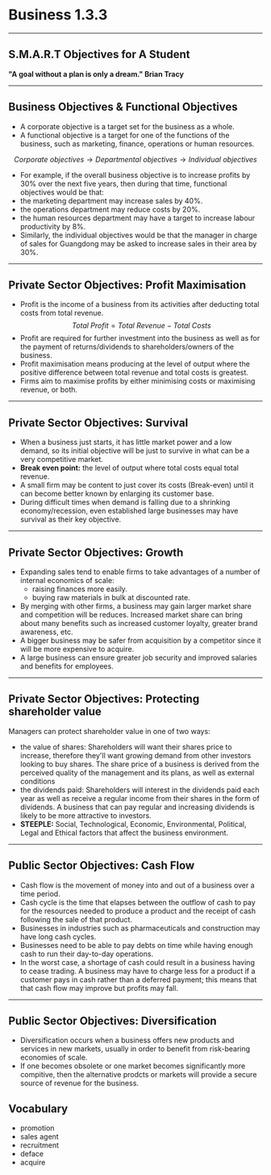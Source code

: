 # Business 1.3.3
---
## S.M.A.R.T Objectives for A Student
**"A goal without a plan is only a dream."    Brian Tracy**

---
## Business Objectives & Functional Objectives
+ A corporate objective is a target set for the business as a whole.
+ A functional objective is a target for one of the functions of the business, such as marketing, finance, operations or human resources.

$$Corporate \ objectives \rightarrow Departmental \ objectives \rightarrow Individual \ objectives$$

+ For example, if the overall business objective is to increase profits by 30% over the next five years, then during that time, functional objectives would be that:
+ the marketing department may increase sales by 40%.
+ the operations department may reduce costs by 20%.
+ the human resources department may have a target to increase labour productivity by 8%.
+ Similarly, the individual objectives would be that the manager in charge of sales for Guangdong may be asked to increase sales in their area by 30%.
---
## Private Sector Objectives: Profit Maximisation
+ Profit is the income of a business from its activities after deducting total costs from total revenue.
$$Total \ Profit = Total \ Revenue - Total \ Costs$$
+ Profit are required for further investment into the business as well as for the payment of returns/dividends to shareholders/owners of the business.
+ Profit maximisation means producing at the level of output where the positive difference between total revenue and total costs is greatest.
+ Firms aim to maximise profits by either minimising costs or maximising  revenue, or both.
---
## Private Sector Objectives: Survival
+ When a business just starts, it has little market power and a low demand, so its initial objective will be just to survive in what can be a very competitive market.
+ **Break even point:** the level of output where total costs equal total revenue.
+ A small firm may be content to just cover its costs (Break-even) until it can become better known by enlarging its customer base.
+ During difficult times when demand is falling due to a shrinking economy/recession, even established large businesses may have survival as their key objective.
---
## Private Sector Objectives: Growth
+ Expanding sales tend to enable firms to take advantages of a number of internal economics of scale:
  + raising finances more easily.
  + buying raw materials in bulk at discounted rate.
+ By merging with other firms, a business may gain larger market share and competition will be reduces. Increased market share can bring about many benefits such as increased customer loyalty, greater brand awareness, etc.
+ A bigger business may be safer from acquisition by a competitor since it will be more expensive to acquire.
+ A large business can ensure greater job security and improved salaries and benefits for employees.
---
## Private Sector Objectives: Protecting shareholder value
Managers can protect shareholder value in one of two ways:
+ the value of shares: Shareholders will want their shares price to increase, therefore they'll want growing demand from other investors looking to buy shares. The share price of a business is derived from the perceived quality of the management and its plans, as well as external conditions
+ the dividends paid: Shareholders will interest in the dividends paid each year as well as receive a regular income from their shares in the form of dividends. A business that can pay regular and increasing dividends is likely to be more attractive to investors.
+ **STEEPLE:** Social, Technological, Economic, Environmental, Political, Legal and Ethical factors that affect the business environment.
---
## Public Sector Objectives: Cash Flow
+ Cash flow is the movement of money into and out of a business over a time period.
+ Cash cycle is the time that elapses between the outflow of cash to pay for the resources needed to produce a product and the receipt of cash following the sale of that product.
+ Businesses in industries such as pharmaceuticals and construction may have long cash cycles.
+ Businesses need to be able to pay debts on time while having enough cash to run their day-to-day operations.
+ In the worst case, a shortage of cash could result in a business having to cease trading.
 A business may have to charge less for a product if a customer pays in cash rather than a deferred payment; this means that that cash flow may improve but profits may fall.

---
## Public Sector Objectives: Diversification
+ Diversification occurs when a business offers new products and services in new markets, usually in order to benefit from risk-bearing economies of scale.
+ If one becomes obsolete or one market becomes significantly more compitive, then the alternative prodcts or markets will provide a secure source of revenue for the business.  
## Vocabulary
+ promotion
+ sales agent
+ recruitment 
+ deface
+ acquire
